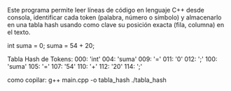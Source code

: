 Este programa permite leer líneas de código en lenguaje C++ desde consola, identificar cada token (palabra, número o símbolo) y almacenarlo en una tabla hash usando como clave su posición exacta (fila, columna) en el texto.

int suma = 0;
suma = 54 + 20;

Tabla Hash de Tokens:
000: 'int'
004: 'suma'
009: '='
011: '0'
012: ';'
100: 'suma'
105: '='
107: '54'
110: '+'
112: '20'
114: ';'

como copilar:
g++ main.cpp -o tabla_hash
./tabla_hash
